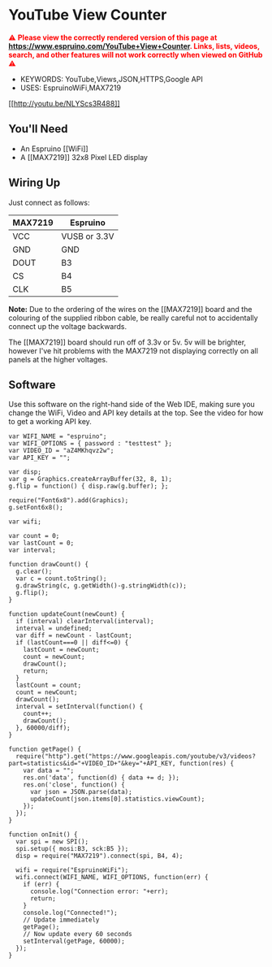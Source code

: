 <!--- Copyright (c) 2017 Gordon Williams, Pur3 Ltd. See the file LICENSE for copying permission. -->
YouTube View Counter
======================

<span style="color:red">:warning: **Please view the correctly rendered version of this page at https://www.espruino.com/YouTube+View+Counter. Links, lists, videos, search, and other features will not work correctly when viewed on GitHub** :warning:</span>

* KEYWORDS: YouTube,Views,JSON,HTTPS,Google API
* USES: EspruinoWiFi,MAX7219

[[http://youtu.be/NLYScs3R488]]


You'll Need
----------

* An Espruino [[WiFi]]
* A [[MAX7219]] 32x8 Pixel LED display


Wiring Up
--------

Just connect as follows:

| MAX7219 | Espruino |
|---------|----------|
| VCC     | VUSB or 3.3V | 
| GND     | GND      |
| DOUT    | B3       |
| CS      | B4       |
| CLK     | B5       |

**Note:** Due to the ordering of the wires on the [[MAX7219]] board and the
colouring of the supplied ribbon cable, be really careful not to accidentally
connect up the voltage backwards.

The [[MAX7219]] board should run off of 3.3v or 5v. 5v will be brighter, however
I've hit problems with the MAX7219 not displaying correctly on all panels at the
higher voltages.


Software
--------

Use this software on the right-hand side of the Web IDE, making sure you change the
WiFi, Video and API key details at the top. See the video for how to get a working
API key.


```
var WIFI_NAME = "espruino";
var WIFI_OPTIONS = { password : "testtest" };
var VIDEO_ID = "aZ4MKhqvz2w";
var API_KEY = "";

var disp;
var g = Graphics.createArrayBuffer(32, 8, 1);
g.flip = function() { disp.raw(g.buffer); };

require("Font6x8").add(Graphics);
g.setFont6x8();

var wifi;

var count = 0;
var lastCount = 0;
var interval;

function drawCount() {
  g.clear();
  var c = count.toString();
  g.drawString(c, g.getWidth()-g.stringWidth(c));
  g.flip();
}

function updateCount(newCount) {
  if (interval) clearInterval(interval);
  interval = undefined;
  var diff = newCount - lastCount;
  if (lastCount===0 || diff<=0) {
    lastCount = newCount;
    count = newCount;
    drawCount();
    return;
  }
  lastCount = count;
  count = newCount;
  drawCount();
  interval = setInterval(function() {
    count++;
    drawCount();
  }, 60000/diff);
}

function getPage() {
  require("http").get("https://www.googleapis.com/youtube/v3/videos?part=statistics&id="+VIDEO_ID+"&key="+API_KEY, function(res) {
    var data = "";
    res.on('data', function(d) { data += d; });
    res.on('close', function() { 
      var json = JSON.parse(data);
      updateCount(json.items[0].statistics.viewCount);
    });
  });
}

function onInit() {
  var spi = new SPI();
  spi.setup({ mosi:B3, sck:B5 });
  disp = require("MAX7219").connect(spi, B4, 4);
  
  wifi = require("EspruinoWiFi");
  wifi.connect(WIFI_NAME, WIFI_OPTIONS, function(err) {
    if (err) {
      console.log("Connection error: "+err);
      return;
    }
    console.log("Connected!");
    // Update immediately
    getPage();
    // Now update every 60 seconds
    setInterval(getPage, 60000);
  });
}
```
